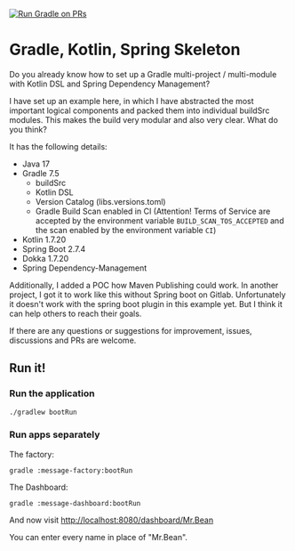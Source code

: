[![Run Gradle on PRs](https://github.com/yacosta738/gradle-kotlin-spring-starter/actions/workflows/gradle-build-pr.yml/badge.svg)](https://github.com/yacosta738/gradle-kotlin-spring-starter/actions/workflows/gradle-build-pr.yml)
# Gradle, Kotlin, Spring Skeleton
Do you already know how to set up a Gradle multi-project / multi-module with Kotlin DSL and Spring Dependency
Management?

I have set up an example here, in which I have abstracted the most important logical components and packed them into
individual buildSrc modules. This makes the build very modular and also very clear. What do you think?

It has the following details:

- Java 17
- Gradle 7.5
  - buildSrc
  - Kotlin DSL
  - Version Catalog (libs.versions.toml)
  - Gradle Build Scan enabled in CI (Attention! Terms of Service are accepted by the environment variable `BUILD_SCAN_TOS_ACCEPTED` and the scan enabled by the environment variable `CI`)
- Kotlin 1.7.20
- Spring Boot 2.7.4
- Dokka 1.7.20
- Spring Dependency-Management

Additionally, I added a POC how Maven Publishing could work. In another project, I got it to work like this without
Spring boot on Gitlab. Unfortunately it doesn't work with the spring boot plugin in this example yet. But I think it can
help others to reach their goals.

If there are any questions or suggestions for improvement, issues, discussions and PRs are welcome.

## Run it!

### Run the application

```bash
./gradlew bootRun
```

### Run apps separately


The factory:

    gradle :message-factory:bootRun

The Dashboard:

    gradle :message-dashboard:bootRun

And now visit <http://localhost:8080/dashboard/Mr.Bean>

You can enter every name in place of "Mr.Bean". 
